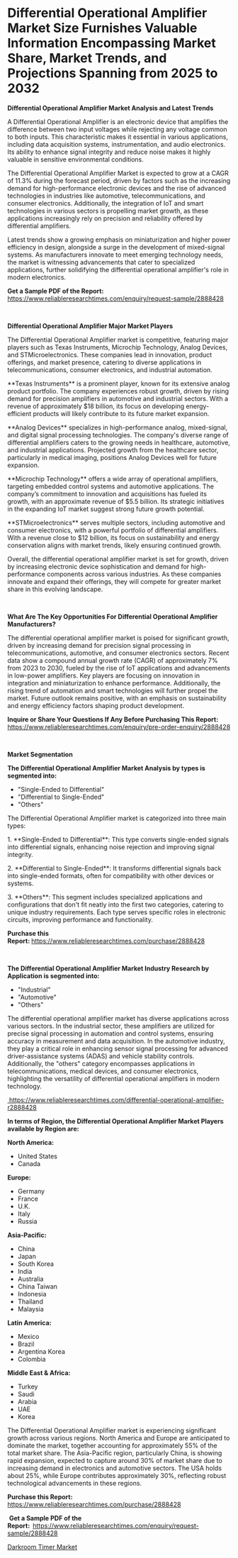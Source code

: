 <p><h1>Differential Operational Amplifier Market Size Furnishes Valuable Information Encompassing Market Share, Market Trends, and Projections Spanning from 2025 to 2032</h1></p><p><strong>Differential Operational Amplifier Market Analysis and Latest Trends</strong></p>
<p><p>A Differential Operational Amplifier is an electronic device that amplifies the difference between two input voltages while rejecting any voltage common to both inputs. This characteristic makes it essential in various applications, including data acquisition systems, instrumentation, and audio electronics. Its ability to enhance signal integrity and reduce noise makes it highly valuable in sensitive environmental conditions.</p><p>The Differential Operational Amplifier Market is expected to grow at a CAGR of 11.3% during the forecast period, driven by factors such as the increasing demand for high-performance electronic devices and the rise of advanced technologies in industries like automotive, telecommunications, and consumer electronics. Additionally, the integration of IoT and smart technologies in various sectors is propelling market growth, as these applications increasingly rely on precision and reliability offered by differential amplifiers.</p><p>Latest trends show a growing emphasis on miniaturization and higher power efficiency in design, alongside a surge in the development of mixed-signal systems. As manufacturers innovate to meet emerging technology needs, the market is witnessing advancements that cater to specialized applications, further solidifying the differential operational amplifier's role in modern electronics.</p></p>
<p><strong>Get a Sample PDF of the Report:&nbsp;</strong> <a href="https://www.reliableresearchtimes.com/enquiry/request-sample/2888428?utm_campaign=2722&utm_medium=2&utm_source=Github&utm_content=ia&utm_term=14032025&utm_id=differential-operational-amplifier">https://www.reliableresearchtimes.com/enquiry/request-sample/2888428</a></p>
<p>&nbsp;</p>
<p><strong>Differential Operational Amplifier Major Market Players</strong></p>
<p><p>The Differential Operational Amplifier market is competitive, featuring major players such as Texas Instruments, Microchip Technology, Analog Devices, and STMicroelectronics. These companies lead in innovation, product offerings, and market presence, catering to diverse applications in telecommunications, consumer electronics, and industrial automation.</p><p>**Texas Instruments** is a prominent player, known for its extensive analog product portfolio. The company experiences robust growth, driven by rising demand for precision amplifiers in automotive and industrial sectors. With a revenue of approximately $18 billion, its focus on developing energy-efficient products will likely contribute to its future market expansion.</p><p>**Analog Devices** specializes in high-performance analog, mixed-signal, and digital signal processing technologies. The company's diverse range of differential amplifiers caters to the growing needs in healthcare, automotive, and industrial applications. Projected growth from the healthcare sector, particularly in medical imaging, positions Analog Devices well for future expansion.</p><p>**Microchip Technology** offers a wide array of operational amplifiers, targeting embedded control systems and automotive applications. The company’s commitment to innovation and acquisitions has fueled its growth, with an approximate revenue of $5.5 billion. Its strategic initiatives in the expanding IoT market suggest strong future growth potential.</p><p>**STMicroelectronics** serves multiple sectors, including automotive and consumer electronics, with a powerful portfolio of differential amplifiers. With a revenue close to $12 billion, its focus on sustainability and energy conservation aligns with market trends, likely ensuring continued growth.</p><p>Overall, the differential operational amplifier market is set for growth, driven by increasing electronic device sophistication and demand for high-performance components across various industries. As these companies innovate and expand their offerings, they will compete for greater market share in this evolving landscape.</p></p>
<p>&nbsp;</p>
<p><strong>What Are The Key Opportunities For Differential Operational Amplifier Manufacturers?</strong></p>
<p><p>The differential operational amplifier market is poised for significant growth, driven by increasing demand for precision signal processing in telecommunications, automotive, and consumer electronics sectors. Recent data show a compound annual growth rate (CAGR) of approximately 7% from 2023 to 2030, fueled by the rise of IoT applications and advancements in low-power amplifiers. Key players are focusing on innovation in integration and miniaturization to enhance performance. Additionally, the rising trend of automation and smart technologies will further propel the market. Future outlook remains positive, with an emphasis on sustainability and energy efficiency factors shaping product development.</p></p>
<p><strong>Inquire or Share Your Questions If Any Before Purchasing This Report:</strong> <a href="https://www.reliableresearchtimes.com/enquiry/pre-order-enquiry/2888428?utm_campaign=2722&utm_medium=2&utm_source=Github&utm_content=ia&utm_term=14032025&utm_id=differential-operational-amplifier">https://www.reliableresearchtimes.com/enquiry/pre-order-enquiry/2888428</a></p>
<p>&nbsp;</p>
<p><strong>Market Segmentation</strong></p>
<p><strong>The Differential Operational Amplifier Market Analysis by types is segmented into:</strong></p>
<p><ul><li>"Single-Ended to Differential"</li><li>"Differential to Single-Ended"</li><li>"Others"</li></ul></p>
<p><p>The Differential Operational Amplifier market is categorized into three main types: </p><p>1. **Single-Ended to Differential**: This type converts single-ended signals into differential signals, enhancing noise rejection and improving signal integrity. </p><p>2. **Differential to Single-Ended**: It transforms differential signals back into single-ended formats, often for compatibility with other devices or systems. </p><p>3. **Others**: This segment includes specialized applications and configurations that don't fit neatly into the first two categories, catering to unique industry requirements. Each type serves specific roles in electronic circuits, improving performance and functionality.</p></p>
<p><strong>Purchase this Report:&nbsp;</strong><a href="https://www.reliableresearchtimes.com/purchase/2888428?utm_campaign=2722&utm_medium=2&utm_source=Github&utm_content=ia&utm_term=14032025&utm_id=differential-operational-amplifier">https://www.reliableresearchtimes.com/purchase/2888428</a></p>
<p>&nbsp;</p>
<p><strong>The Differential Operational Amplifier Market Industry Research by Application is segmented into:</strong></p>
<p><ul><li>"Industrial"</li><li>"Automotive"</li><li>"Others"</li></ul></p>
<p><p>The differential operational amplifier market has diverse applications across various sectors. In the industrial sector, these amplifiers are utilized for precise signal processing in automation and control systems, ensuring accuracy in measurement and data acquisition. In the automotive industry, they play a critical role in enhancing sensor signal processing for advanced driver-assistance systems (ADAS) and vehicle stability controls. Additionally, the "others" category encompasses applications in telecommunications, medical devices, and consumer electronics, highlighting the versatility of differential operational amplifiers in modern technology.</p></p>
<p><a href="https://www.reliableresearchtimes.com/differential-operational-amplifier-r2888428?utm_campaign=2722&utm_medium=2&utm_source=Github&utm_content=ia&utm_term=14032025&utm_id=differential-operational-amplifier">&nbsp;https://www.reliableresearchtimes.com/differential-operational-amplifier-r2888428</a></p>
<p><strong>In terms of Region, the Differential Operational Amplifier Market Players available by Region are:</strong></p>
<p>
    <p> <strong> North America: </strong>
        <ul>
            <li>United States</li>
            <li>Canada</li>
        </ul>
        </p> 
    <p> <strong> Europe: </strong>
        <ul>
            <li>Germany</li>
            <li>France</li>
            <li>U.K.</li>
            <li>Italy</li>
            <li>Russia</li>
        </ul>
        </p> 
    <p> <strong> Asia-Pacific: </strong>
        <ul>
            <li>China</li>
            <li>Japan</li>
            <li>South Korea</li>
            <li>India</li>
            <li>Australia</li>
            <li>China Taiwan</li>
            <li>Indonesia</li>
            <li>Thailand</li>
            <li>Malaysia</li>
        </ul>
        </p> 
    <p> <strong> Latin America: </strong>
        <ul>
            <li>Mexico</li>
            <li>Brazil</li>
            <li>Argentina Korea</li>
            <li>Colombia</li>
        </ul>
        </p> 
    <p> <strong> Middle East & Africa: </strong>
        <ul>
            <li>Turkey</li>
            <li>Saudi</li>
            <li>Arabia</li>
            <li>UAE</li>
            <li>Korea</li>
        </ul>
    </p>
    </p>
<p><p>The Differential Operational Amplifier market is experiencing significant growth across various regions. North America and Europe are anticipated to dominate the market, together accounting for approximately 55% of the total market share. The Asia-Pacific region, particularly China, is showing rapid expansion, expected to capture around 30% of market share due to increasing demand in electronics and automotive sectors. The USA holds about 25%, while Europe contributes approximately 30%, reflecting robust technological advancements in these regions.</p></p>
<p><strong>Purchase this Report: </strong><a href="https://www.reliableresearchtimes.com/purchase/2888428?utm_campaign=2722&utm_medium=2&utm_source=Github&utm_content=ia&utm_term=14032025&utm_id=differential-operational-amplifier">https://www.reliableresearchtimes.com/purchase/2888428</a></p>
<p>&nbsp;<strong>Get a Sample PDF of the Report:&nbsp;&nbsp;</strong><a href="https://www.reliableresearchtimes.com/enquiry/request-sample/2888428?utm_campaign=2722&utm_medium=2&utm_source=Github&utm_content=ia&utm_term=14032025&utm_id=differential-operational-amplifier">https://www.reliableresearchtimes.com/enquiry/request-sample/2888428</a></p>
<p><strong></strong></p>
<p><p><a href="https://github.com/ezahdyre/Market-Research-Report-List-1/blob/main/darkroom-timer-market.md?utm_campaign=2722&utm_medium=2&utm_source=Github&utm_content=ia&utm_term=14032025&utm_id=differential-operational-amplifier">Darkroom Timer Market</a></p></p>